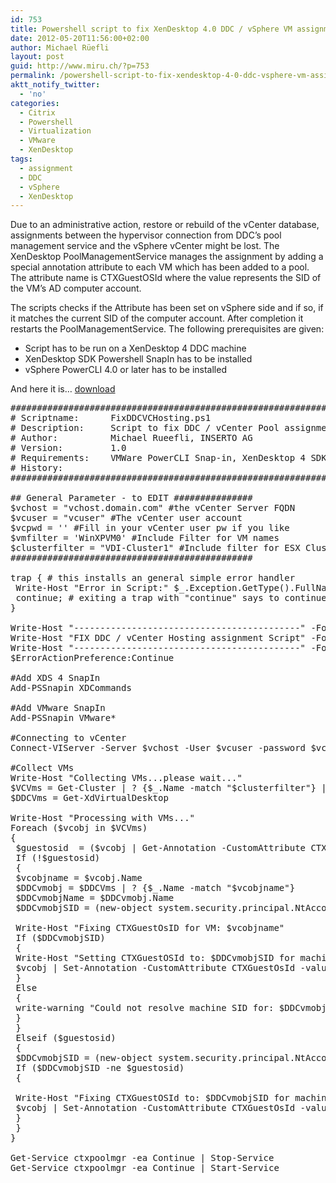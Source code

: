 ```yaml
---
id: 753
title: Powershell script to fix XenDesktop 4.0 DDC / vSphere VM assignment
date: 2012-05-20T11:56:00+02:00
author: Michael Rüefli
layout: post
guid: http://www.miru.ch/?p=753
permalink: /powershell-script-to-fix-xendesktop-4-0-ddc-vsphere-vm-assignment/
aktt_notify_twitter:
  - 'no'
categories:
  - Citrix
  - Powershell
  - Virtualization
  - VMware
  - XenDesktop
tags:
  - assignment
  - DDC
  - vSphere
  - XenDesktop
---
```

Due to an administrative action, restore or rebuild of the vCenter database,  assignments between the hypervisor connection from DDC&#8217;s pool management service and the vSphere vCenter might be lost. The XenDesktop PoolManagementService manages the assignment by adding a special annotation attribute to each VM which has been added to a pool. The attribute name is CTXGuestOSId where the value represents the SID of the VM&#8217;s AD computer account.

The scripts checks if the Attribute has been set on vSphere side and if so, if it matches the current SID of the computer account. After completion it restarts the PoolManagementService. The following prerequisites are given:

  * Script has to be run on a XenDesktop 4 DDC machine
  * XenDesktop SDK Powershell SnapIn has to be installed
  * vSphere PowerCLI 4.0 or later has to be installed

And here it is&#8230; <a href="../images/2012/05/FixDDCHypAssignments.ps1_.txt" target="_blank">download</a>

<pre>#####################################################################
# Scriptname:      FixDDCVCHosting.ps1
# Description:     Script to fix DDC / vCenter Pool assignments
# Author:          Michael Rueefli, INSERTO AG
# Version:         1.0
# Requirements:    VMWare PowerCLI Snap-in, XenDesktop 4 SDK Snap-in
# History:                                          
#####################################################################

## General Parameter - to EDIT ###############
$vchost = "vchost.domain.com" #the vCenter Server FQDN
$vcuser = "vcuser" #The vCenter user account
$vcpwd = '' #Fill in your vCenter user pw if you like
$vmfilter = 'WinXPVM0' #Include Filter for VM names
$clusterfilter = "VDI-Cluster1" #Include filter for ESX Cluster Name
##############################################

trap { # this installs an general simple error handler
 Write-Host "Error in Script:" $_.Exception.GetType().FullName + $_.Exception.Message
 continue; # exiting a trap with "continue" says to continue on the next line of the script
}

Write-Host "-------------------------------------------" -ForegroundColor green
Write-Host "FIX DDC / vCenter Hosting assignment Script" -ForegroundColor green
Write-Host "-------------------------------------------" -ForegroundColor green
$ErrorActionPreference:Continue

#Add XDS 4 SnapIn
Add-PSSnapin XDCommands

#Add VMware SnapIn
Add-PSSnapin VMware*

#Connecting to vCenter
Connect-VIServer -Server $vchost -User $vcuser -password $vcpwd 

#Collect VMs
Write-Host "Collecting VMs...please wait..."
$VCVms = Get-Cluster | ? {$_.Name -match "$clusterfilter"} | get-vm | ? {$_.Name -match $vmfilter}
$DDCVms = Get-XdVirtualDesktop

Write-Host "Processing with VMs..."
Foreach ($vcobj in $VCVms)
{
 $guestosid  = ($vcobj | Get-Annotation -CustomAttribute CTXGuestOsId).Value
 If (!$guestosid)
 {
 $vcobjname = $vcobj.Name
 $DDCvmobj = $DDCVms | ? {$_.Name -match "$vcobjname"}
 $DDCvmobjName = $DDCvmobj.Name
 $DDCvmobjSID = (new-object system.security.principal.NtAccount($DDCvmobjName)).translate([system.security.principal.securityidentifier])

 Write-Host "Fixing CTXGuestOsID for VM: $vcobjname"
 If ($DDCvmobjSID)
 {
 Write-Host "Setting CTXGuestOSId to: $DDCvmobjSID for machine: $vcobjname"
 $vcobj | Set-Annotation -CustomAttribute CTXGuestOsId -value $DDCvmobjSID.Value
 }
 Else
 {
 write-warning "Could not resolve machine SID for: $DDCvmobjName"
 }
 }
 Elseif ($guestosid)
 {
 $DDCvmobjSID = (new-object system.security.principal.NtAccount($DDCvmobjName)).translate([system.security.principal.securityidentifier])
 If ($DDCvmobjSID -ne $guestosid)
 {

 Write-Host "Fixing CTXGuestOSId to: $DDCvmobjSID for machine: $vcobjname"
 $vcobj | Set-Annotation -CustomAttribute CTXGuestOsId -value $DDCvmobjSID.Value
 }
 }
}

Get-Service ctxpoolmgr -ea Continue | Stop-Service
Get-Service ctxpoolmgr -ea Continue | Start-Service</pre>